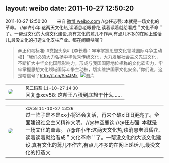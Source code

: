 layout: weibo
date: 2011-10-27 12:50:20
---
<meta name="referrer" content="no-referrer" />

2011-10-27 12:50:20  &nbsp;&nbsp;&nbsp;&nbsp;&nbsp;&nbsp; 来自 <a href="http://weibo.com/" rel="nofollow">微博 weibo.com</a>
//@任志强: 本就是一场文化的革命。 //@许小年:这两天文化热,读消息老眼昏花,读着读着就给看成＂文化革命＂了。一帮没文化的大谈文化建设,真有文化的蔫儿不作声,有点儿不多的在网上递话儿,最没文化的打造文化支柱产业。都在闹腾啥呢？
>  @正和岛标准: #党报头条#【李长春：牢牢掌握思想文化领域国际斗争主动权】“我们必须大力弘扬中华优秀传统文化，大力发展社会主义先进文化，不断扩大中华文化国际影响力，形成与我国国际地位相称的文化软实力，牢牢掌握思想文化领域国际斗争主动权，切实维护国家文化安全。”你们说，这是啥信号？http://t.cn/Sh4tMk ​​​
>  ![图片](https://ww3.sinaimg.cn/large/873ceaf9jw1dmid2wlsa1j.jpg)

<table style="width: 100%;">
  <tr>
    <td style="width: 40px;"><img style="border-radius:50%" src="https://tva3.sinaimg.cn/crop.0.0.639.639.50/6d2a6003jw8f3idy69w2gj20hs0hrt9g.jpg?KID=imgbed,tva&Expires=1624464102&ssig=Xzk6U0DPva"></td>
    <td colspan="2"><small>风二码畜 11-10-27 14:30</small><br/>回复@xcv58: 这帮王八蛋到底想干什么……</td>
  </tr>
</table>

<table style="width: 100%;">
  <tr>
    <td style="width: 40px;"><img style="border-radius:50%" src="https://tva2.sinaimg.cn/crop.0.0.180.180.50/40e9ea8djw1f4es3a5fupj20500503y9.jpg?KID=imgbed,tva&Expires=1624464102&ssig=ItxmqAjMcq"></td>
    <td colspan="2"><small>xcv58 11-10-27 13:26</small><br/>过一阵子是不是xx小将还会复活，再来个破x旧旧更亮了。全面建设社会主义精神文明。//@林空鹿饮://@任志强: 本就是一场文化的革命。 //@许小年:这两天文化热,读消息老眼昏花,读着读着就给看成＂文化革命＂了。一帮没文化的大谈文化建设,真有文化的蔫儿不作声,有点儿不多的在网上递话儿,最没文化的打造文</td>
  </tr>
</table>
